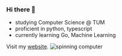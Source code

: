### Hi there 👋

- studying Computer Science @ TUM
- proficient in python, typescript
- currently learning Go, Machine Learning

Visit my [website](https://www.fangx.ing).
![spinning computer](https://tenor.com/search/computer-stickers)
